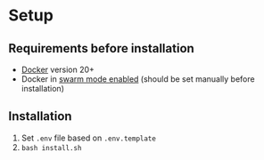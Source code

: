 # Setup

## Requirements before installation
- [Docker](https://docs.docker.com/engine/install/) version 20+  
- Docker in [swarm mode enabled](https://docs.docker.com/engine/reference/commandline/swarm_init/) (should be set manually before installation)

## Installation
1. Set `.env` file based on `.env.template`
2. `bash install.sh`